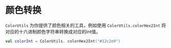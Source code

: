 # 颜色转换

`ColorUtils` 为你提供了颜色相关的工具，例如使用 `ColorUtils.colorHex2Int` 将对应的十六进制颜色字符串转换成对应的int值。

```kotlin
val colorInt = ColorUtils. colorHex2Int("#12c2e9")
```
